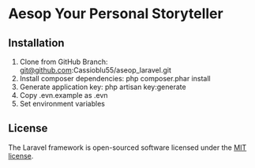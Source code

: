 # Aesop Your Personal Storyteller
 
## Installation

1. Clone from GitHub Branch: 
   git@github.com:Cassioblu55/aseop_laravel.git
2. Install composer dependencies:
    php composer.phar install
3. Generate application key:
     php artisan key:generate
4. Copy .evn.example as .evn
5. Set environment variables


## License

The Laravel framework is open-sourced software licensed under the [MIT license](http://opensource.org/licenses/MIT).
